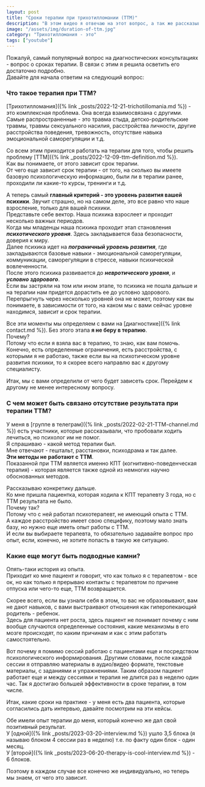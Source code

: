 ```yaml
---
layout: post
title: "Сроки терапии при трихотилломании (ТТМ)"
description: "В этом видео я отвечаю на этот вопрос, а так же рассказываю от чего зависит продолжительность и как она определяется. А также по каким причинам терапия может не помогать."
image: "/assets/img/duration-of-ttm.jpg"
category: "Трихотилломания - это"
tags: ["youtube"]
---
```


<div class="video-container mb-3">
    <div data-youcover data-width="100%" 
        data-src='https://www.youtube.com/embed/EyZ2PkcPY8w?controls=0&amp;autoplay=1&amp;showinfo=0&amp;rel=0'
        data-allowfullscreen
        data-loading='lazy'
        data-frameborder='0'
        data-allow='accelerometer; autoplay; clipboard-write; encrypted-media; gyroscope; picture-in-picture; web-share'>
    </div>
</div>

Пожалуй, самый популярный вопрос на диагностических консультациях - вопрос о сроках терапии.
В связи с этим я решила осветить его достаточно подробно.  
Давайте для начала ответим на следующий вопрос:
### Что такое терапия при ТТМ?
[Трихотилломания]({% link _posts/2022-12-21-trichotillomania.md %}) - это комплексная проблема. Она всегда взаимосвязана с другими.  
Самые распространенные - это травма стыда, детско-родительские травмы, травмы сексуального насилия, 
расстройства личности, другие расстройства поведения, тревожность, отсутствие навыка эмоциональной саморегуляции и т.д.

Со всем этим приходится работать на терапии для того, чтобы решить проблему [ТТМ]({% link _posts/2022-12-09-ttm-definition.md %}).  
Как вы понимаете, от этого зависит срок терапии.  
От чего еще зависит срок терапии - от того, на сколько вы имеете базовую психологическую информацию, 
были ли в терапии ранее, проходили ли какие-то курсы, тренинги и т.д.

А теперь самый **главный критерий - это уровень развития вашей психики**. Звучит страшно, но на самом деле, 
это все равно что наше взросление, только для вашей психики.  
Представьте себе вектор. Наша психика взрослеет и проходит несколько важных периодов.  
Когда мы младенцы наша психика проходит этап становления ***психотического уровня***. Здесь закладывается 
база безопасности, доверия к миру.  
Далее психика идет на ***пограничный уровень развития***, где закладываются базовые навыки - эмоциональной 
саморегуляции, коммуникации, саморегуляции в стрессе, навыки психической вовлеченности.  
После этого психика развивается до ***невротического уровня***, и ***условно здорового***.  
Если вы застряли на том или ином этапе, то психика не пошла дальше и на терапии нам придется дорастить 
ее до условно здорового. Перепрыгнуть через несколько уровней она не может, поэтому как вы понимаете, 
в зависимости от того, на каком мы с вами сейчас уровне находимся, зависит и срок терапии.  

Все эти моменты мы определяем с вами на [диагностике]({% link contact.md %}). Без этого этапа **я не беру в терапию**.  
Почему?  
Потому что если я взяла вас в терапию, то знаю, как вам помочь. Конечно, есть определенные ограничения, 
есть расстройства, с которыми я не работаю, также если вы на психотическом уровне развития психики, 
то я скорее всего направлю вас к другому специалисту.  

Итак, мы с вами определили от чего будет зависеть срок.
Перейдем к другому не менее интересному вопросу.  

### С чем может быть связано отсутствие результата при терапии ТТМ?

У меня в [группе в телеграм]({% link _posts/2022-02-21-TTM-channel.md %}) есть участники, которые рассказывали, что пробовали ходить лечиться, но психолог им не помог.  
Я спрашиваю - какой метод терапии был.  
Мне отвечают - гештальт, расстановки, психодрама и так далее.  
**Эти методы не работают с ТТМ**.  
Показанной при ТТМ является именно КПТ (когнитивно-поведенческая терапия) - которая является также 
одной из немногих научно обоснованных методов.  

Рассказываю конкретику дальше.  
Ко мне пришла пациентка, которая ходила к КПТ терапевту 3 года, но с ТТМ результата не было.  
Почему так?  
Потому что с ней работал психотерапевт, не имеющий опыта с ТТМ.  
А каждое расстройство имеет свою специфику, поэтому мало знать базу, но нужно еще иметь опыт работы с ТТМ.  
И если вы выбираете терапевта, то обязательно задавайте вопрос про опыт, если, конечно, 
не хотите попасть в такую же ситуацию.

### Какие еще могут быть подводные камни?  
Опять-таки история из опыта.  
Приходит ко мне пациент и говорит, что как только я с терапевтом - все ок, но как только 
я прерываю контакты с терапевтом по причине отпуска или чего-то еще, ТТМ возвращается.  

Скорее всего, если вы узнали себя в этом, то вас не образовывают, вам не дают навыков, 
с вами выстраивают отношения как гиперопекающий родитель - ребенок.  
Здесь для пациента нет роста, здесь пациент не понимает почему с ним вообще случаются определенные 
состояния, какие механизмы в его мозге происходят, по каким причинам и как с этим работать самостоятельно.  


Вот почему я помимо сессий работаю с пациентами еще и посредством психологического информирования. 
Другими словами, после каждой сессии я отправляю материалы в аудио/видео формате, текстовые материалы, 
с заданиями и упражнениями. Таким образом пациент работает еще и между сессиями и терапия не длится 
раз в неделю один час. Так я достигаю большей эффективности в сроке терапии, в том числе.  

Итак, какие сроки на практике - у меня есть два пациента, которые согласились дать интервью, 
давайте посмотрим на эти кейсы.

Обе имели опыт терапии до меня, который конечно же дал свой позитивный результат.  
У [одной]({% link _posts/2023-03-20-interview.md %}) ушло 3,5 блока (я называю блоком 4 сессии раз в неделю) т.е. по факту один блок - один месяц.  
У [второй]({% link _posts/2023-06-20-therapy-is-cool-interview.md %}) - 6 блоков.  

Поэтому в каждом случае все конечно же индивидуально, но теперь мы знаем, от чего это зависит.  